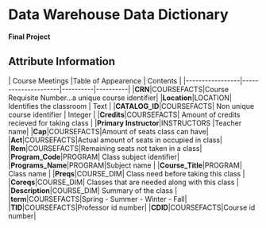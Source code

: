 # Data Warehouse Data Dictionary
__Final Project__


## Attribute Information
| Course Meetings |Table of Appearence | Contents |
|-----------------|---------------------|----------|----------|
|**CRN**|COURSEFACTS|Course Requisite Number...a unique course identifier| 
|**Location**|LOCATION| Identifies the classroom | Text |
|**CATALOG_ID**|COURSEFACTS| Non unique course identifier | Integer | 
|**Credits**|COURSEFACTS| Amount of credits recieved for taking class |
|**Primary Instructor**|INSTRUCTORS |Teacher name|
|**Cap**|COURSEFACTS|Amount of seats class can have|
|**Act**|COURSEFACTS|Actual amount of seats in occupied in class|
|**Rem**|COURSEFACTS|Remaining seats not taken in a class|
|**Program_Code**|PROGRAM| Class subject identifier|
|**Programs_Name**|PROGRAM|Subject name |
|**Course_Title**|PROGRAM| Class name |
|**Preqs**|COURSE_DIM| Class need before taking this class |
|**Coreqs**|COURSE_DIM| Classes that are needed along with this class |
|**Description**|COURSE_DIM| Summary of the class |
|**term**|COURSEFACTS|Spring - Summer - Winter - Fall|
|**TID**|COURSEFACTS|Professor id number|
|**CDID**|COURSEFACTS|Course id number|



